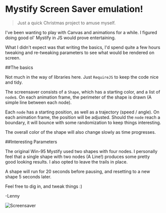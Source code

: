 Mystify Screen Saver emulation!
===============================

> Just a quick Christmas project to amuse myself.

 I've been wanting to play with Canvas and animations for a while. I figured doing good ol' Mystify in JS would prove entertaining.

 What I didn't expect was that writing the basics, I'd spend quite a few hours tweaking and re-tweaking parameters to see what would be rendered on screen.


##The basics

 Not much in the way of libraries here. Just `RequireJS` to keep the code nice and tidy.

 The screensaver consists of a `Shape`, which has a starting color, and a list of `node`s.
 On each animation frame, the perimeter of the shape is drawn (A simple line between each node).

 Each `node` has a starting position, as well as a trajectory (speed / angle).  On each animation frame, the position will be adjusted.
 Should the `node` reach a boundary, it will bounce with some randomization to keep things interesting.

 The overall color of the shape will also change slowly as time progresses.

##Interesting Parameters

 The original Win-95 Mystify used two shapes with four nodes. I personally feel that a single shape with two nodes (A Line!)
 produces some pretty good looking results. I also opted to leave the trails in place.

 A shape will run for 20 seconds before pausing, and resetting to a new shape 5 seconds later.

 Feel free to dig in, and tweak things :)

 -Lenny

 ![Screensaver]()



